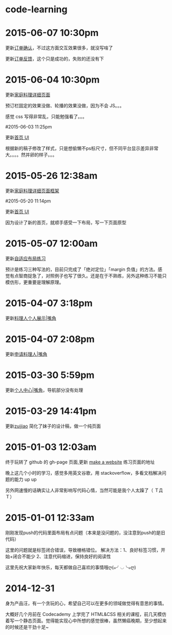 code-learning
=============
# 2015-06-07 10:30pm

更新[订单确认](http://sunnist.github.io/code-learning/zuijiao0.2/orderconfirm.html)，不过这方面交互效果很多，就没写啥了

更新[订单反馈](http://sunnist.github.io/code-learning/zuijiao0.2/ordercheck.html)，这个只是成功的，失败的还没有下


# 2015-06-04 10:30pm

更新[家庭料理详细页面](http://sunnist.github.io/code-learning/zuijiao0.2/feast-detail.html)

预订栏固定的效果没做、轮播的效果没做，因为不会 JS。。。

感觉 css 写得非常乱，只能勉强看了。。。


#2015-06-03 11:25pm

更新[首页 UI](http://sunnist.github.io/code-learning/zuijiao0.2/index.html)

根据新的稿子修改了样式，只是想偷懒不ps标尺寸，但不同平台显示差异非常大。。。。然并卵的样子。。。

# 2015-05-26 12:38am

更新[家庭料理详细页面框架](http://sunnist.github.io/code-learning/zuijiao0.2/feast-detail.html)

#2015-05-20 11:14pm

更新[首页 UI](http://sunnist.github.io/code-learning/zuijiao0.2/index.html)

因为设计了新的首页，就顺手感受一下布局，写一下页面原型

# 2015-05-07 12:00am
更新[自适应布局练习](http://sunnist.github.io/code-learning/zuijiao/responsive.html
)

预计是练习三种写法的，目前只完成了「绝对定位」「margin 负值」的方法。感觉有点智商捉急了，对照例子也写了很久。还是在于不熟练，另外这种练习不能只模仿形，更重要是理解原理。

# 2015-04-07 3:18pm
更新[料理人个人展示|嘴角](http://sunnist.github.io/code-learning/zuijiao/host-display.html)
# 2015-04-07 2:08pm
更新[申请料理人|嘴角](http://sunnist.github.io/code-learning/zuijiao/application.html)
# 2015-03-30 5:59pm
更新[个人中心|嘴角](http://sunnist.github.io/code-learning/zuijiao/profile.html)，导航部分没有处理
# 2015-03-29 14:41pm
更新[zuijiao](http://sunnist.github.io/code-learning/zuijiao/zuijiao.html)
简化了妹子的设计稿，做一个纯页面

# 2015-01-03 12:03am
终于玩转了 github 的 gh-page 页面,更新 [make a website](http://sunnist.github.io/code-learning/make-website/demo.html) 练习页面的地址

晚上这几个小时的学习，感觉多用英文谷歌，用 stackoverflow，多看文档解决问题的能力 up up

另外网速慢的话确实让人非常影响写代码心情，当然可能是我个人太躁了（ ＴДＴ）

# 2015-01-01 12:33am
刚刚发现push的代码里面布局有点问题（本来是没问题的，没注意到push的是旧代码）

这里的问题就是标签闭合错误，导致栅格错位。
解决方法：1、良好标签习惯，开始+闭合不能少 2、注意代码缩进，保持良好的阅读性

这里先祝大家新年快乐，每天都做自己喜欢的事情哦ღ(๑╯◡╰๑ღ) 

# 2014-12-31
身为产品汪，有一个贪玩的心，希望自己可以在更多的领域做觉得有意思的事情。

大概好几个月前在 Codecademy 上学完了 HTML&CSS 相关的课程，前几天模仿着写一个静态页面。觉得能实现心中所想的感觉很棒，虽然懒癌晚期，至少想起来的时候还是干劲十足~
